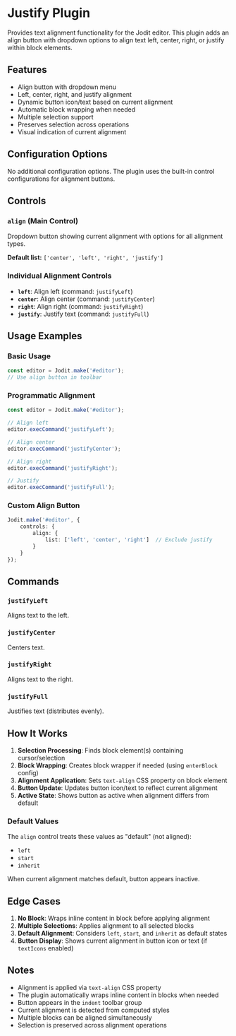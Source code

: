 # Justify Plugin

Provides text alignment functionality for the Jodit editor. This plugin adds an align button with dropdown options to align text left, center, right, or justify within block elements.

## Features

- Align button with dropdown menu
- Left, center, right, and justify alignment
- Dynamic button icon/text based on current alignment
- Automatic block wrapping when needed
- Multiple selection support
- Preserves selection across operations
- Visual indication of current alignment

## Configuration Options

No additional configuration options. The plugin uses the built-in control configurations for alignment buttons.

## Controls

### `align` (Main Control)

Dropdown button showing current alignment with options for all alignment types.

**Default list:** `['center', 'left', 'right', 'justify']`

### Individual Alignment Controls

- **`left`**: Align left (command: `justifyLeft`)
- **`center`**: Align center (command: `justifyCenter`)
- **`right`**: Align right (command: `justifyRight`)
- **`justify`**: Justify text (command: `justifyFull`)

## Usage Examples

### Basic Usage

```typescript
const editor = Jodit.make('#editor');
// Use align button in toolbar
```

### Programmatic Alignment

```typescript
const editor = Jodit.make('#editor');

// Align left
editor.execCommand('justifyLeft');

// Align center
editor.execCommand('justifyCenter');

// Align right
editor.execCommand('justifyRight');

// Justify
editor.execCommand('justifyFull');
```

### Custom Align Button

```typescript
Jodit.make('#editor', {
    controls: {
        align: {
            list: ['left', 'center', 'right']  // Exclude justify
        }
    }
});
```

## Commands

### `justifyLeft`

Aligns text to the left.

### `justifyCenter`

Centers text.

### `justifyRight`

Aligns text to the right.

### `justifyFull`

Justifies text (distributes evenly).

## How It Works

1. **Selection Processing**: Finds block element(s) containing cursor/selection
2. **Block Wrapping**: Creates block wrapper if needed (using `enterBlock` config)
3. **Alignment Application**: Sets `text-align` CSS property on block element
4. **Button Update**: Updates button icon/text to reflect current alignment
5. **Active State**: Shows button as active when alignment differs from default

### Default Values

The `align` control treats these values as "default" (not aligned):
- `left`
- `start`
- `inherit`

When current alignment matches default, button appears inactive.

## Edge Cases

1. **No Block**: Wraps inline content in block before applying alignment
2. **Multiple Selections**: Applies alignment to all selected blocks
3. **Default Alignment**: Considers `left`, `start`, and `inherit` as default states
4. **Button Display**: Shows current alignment in button icon or text (if `textIcons` enabled)

## Notes

- Alignment is applied via `text-align` CSS property
- The plugin automatically wraps inline content in blocks when needed
- Button appears in the `indent` toolbar group
- Current alignment is detected from computed styles
- Multiple blocks can be aligned simultaneously
- Selection is preserved across alignment operations